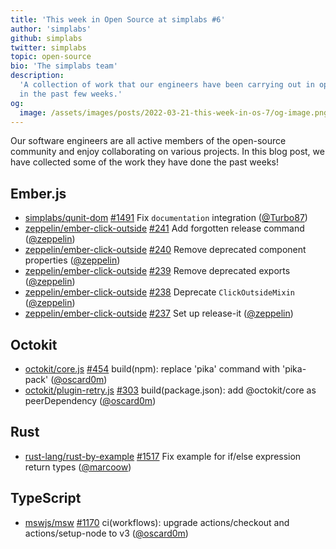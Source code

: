 ```yaml
---
title: 'This week in Open Source at simplabs #6'
author: 'simplabs'
github: simplabs
twitter: simplabs
topic: open-source
bio: 'The simplabs team'
description:
  'A collection of work that our engineers have been carrying out in open-source
  in the past few weeks.'
og:
  image: /assets/images/posts/2022-03-21-this-week-in-os-7/og-image.png
---
```


Our software engineers are all active members of the open-source community and
enjoy collaborating on various projects. In this blog post, we have collected
some of the work they have done the past weeks!

<!--break-->

## Ember.js

- [simplabs/qunit-dom] [#1491](https://github.com/simplabs/qunit-dom/pull/1491) Fix `documentation` integration ([@Turbo87])
- [zeppelin/ember-click-outside] [#241](https://github.com/zeppelin/ember-click-outside/pull/241) Add forgotten release command ([@zeppelin])
- [zeppelin/ember-click-outside] [#240](https://github.com/zeppelin/ember-click-outside/pull/240) Remove deprecated component properties ([@zeppelin])
- [zeppelin/ember-click-outside] [#239](https://github.com/zeppelin/ember-click-outside/pull/239) Remove deprecated exports ([@zeppelin])
- [zeppelin/ember-click-outside] [#238](https://github.com/zeppelin/ember-click-outside/pull/238) Deprecate `ClickOutsideMixin` ([@zeppelin])
- [zeppelin/ember-click-outside] [#237](https://github.com/zeppelin/ember-click-outside/pull/237) Set up release-it ([@zeppelin])

## Octokit

- [octokit/core.js] [#454](https://github.com/octokit/core.js/pull/454) build(npm): replace 'pika' command with 'pika-pack' ([@oscard0m])
- [octokit/plugin-retry.js] [#303](https://github.com/octokit/plugin-retry.js/pull/303) build(package.json): add @octokit/core as peerDependency ([@oscard0m])

## Rust

- [rust-lang/rust-by-example] [#1517](https://github.com/rust-lang/rust-by-example/pull/1517) Fix example for if/else expression return types ([@marcoow])

## TypeScript

- [mswjs/msw] [#1170](https://github.com/mswjs/msw/pull/1170) ci(workflows): upgrade actions/checkout and actions/setup-node to v3 ([@oscard0m])

[@Turbo87]: https://github.com/Turbo87
[@marcoow]: https://github.com/marcoow
[@oscard0m]: https://github.com/oscard0m
[@zeppelin]: https://github.com/zeppelin
[mswjs/msw]: https://github.com/mswjs/msw
[octokit/core.js]: https://github.com/octokit/core.js
[octokit/plugin-retry.js]: https://github.com/octokit/plugin-retry.js
[rust-lang/rust-by-example]: https://github.com/rust-lang/rust-by-example
[simplabs/qunit-dom]: https://github.com/simplabs/qunit-dom
[zeppelin/ember-click-outside]: https://github.com/zeppelin/ember-click-outside